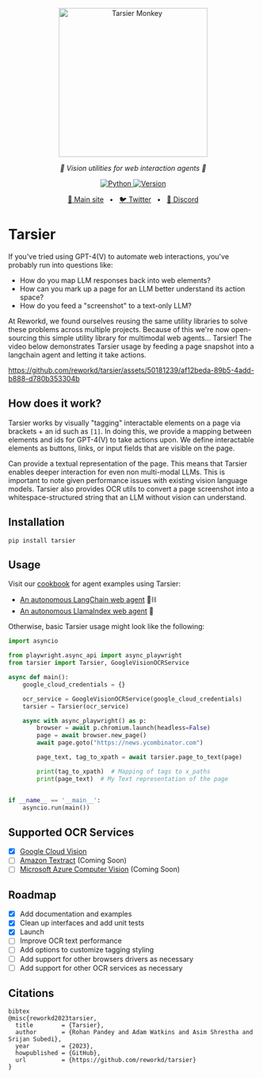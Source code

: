 <p align="center">
  <img src="https://raw.githubusercontent.com/reworkd/Tarsier/main/.github/assets/tarsier.png" height="300" alt="Tarsier Monkey" />
</p>
<p align="center">
  <em>🙈 Vision utilities for web interaction agents 🙈</em>
</p>
<p align="center">
    <a href="https://pypi.org/project/tarsier/" target="_blank">
        <img alt="Python" src="https://img.shields.io/badge/python-3670A0?style=for-the-badge&logo=python&logoColor=ffdd54" />
        <img alt="Version" src="https://img.shields.io/pypi/v/tarsier?style=for-the-badge&color=3670A0">
    </a>
</p>
<p align="center">
<a href="https://reworkd.ai/">🔗 Main site</a>
<span>&nbsp;&nbsp;•&nbsp;&nbsp;</span>
<a href="https://twitter.com/khoomeik/status/1723432848739483976">🐦 Twitter</a>
<span>&nbsp;&nbsp;•&nbsp;&nbsp;</span>
<a href="https://discord.gg/gcmNyAAFfV">📢 Discord</a>
</p>

# Tarsier

If you've tried using GPT-4(V) to automate web interactions, you've probably run into questions like:

- How do you map LLM responses back into web elements?
- How can you mark up a page for an LLM better understand its action space?
- How do you feed a "screenshot" to a text-only LLM?

At Reworkd, we found ourselves reusing the same utility libraries to solve these problems across multiple projects.
Because of this we're now open-sourcing this simple utility library for multimodal web agents... Tarsier!
The video below demonstrates Tarsier usage by feeding a page snapshot into a langchain agent and letting it take actions.

https://github.com/reworkd/tarsier/assets/50181239/af12beda-89b5-4add-b888-d780b353304b

## How does it work?

Tarsier works by visually "tagging" interactable elements on a page via brackets + an id such as `[1]`.
In doing this, we provide a mapping between elements and ids for GPT-4(V) to take actions upon.
We define interactable elements as buttons, links, or input fields that are visible on the page.

Can provide a textual representation of the page. This means that Tarsier enables deeper interaction for even non multi-modal LLMs.
This is important to note given performance issues with existing vision language models.
Tarsier also provides OCR utils to convert a page screenshot into a whitespace-structured string that an LLM without vision can understand.

## Installation

```shell
pip install tarsier
```

## Usage

Visit our [cookbook](https://github.com/reworkd/Tarsier/tree/main/cookbook) for agent examples using Tarsier:

- [An autonomous LangChain web agent](https://github.com/reworkd/tarsier/blob/main/cookbook/langchain-web-agent.ipynb) 🦜⛓️
- [An autonomous LlamaIndex web agent](https://github.com/reworkd/tarsier/blob/main/cookbook/llama-index-web-agent.ipynb) 🦙

Otherwise, basic Tarsier usage might look like the following:

```python
import asyncio

from playwright.async_api import async_playwright
from tarsier import Tarsier, GoogleVisionOCRService

async def main():
    google_cloud_credentials = {}

    ocr_service = GoogleVisionOCRService(google_cloud_credentials)
    tarsier = Tarsier(ocr_service)

    async with async_playwright() as p:
        browser = await p.chromium.launch(headless=False)
        page = await browser.new_page()
        await page.goto("https://news.ycombinator.com")

        page_text, tag_to_xpath = await tarsier.page_to_text(page)

        print(tag_to_xpath)  # Mapping of tags to x_paths
        print(page_text)  # My Text representation of the page


if __name__ == '__main__':
    asyncio.run(main())
```

## Supported OCR Services

- [x] [Google Cloud Vision](https://cloud.google.com/vision)
- [ ] [Amazon Textract](https://aws.amazon.com/textract/) (Coming Soon)
- [ ] [Microsoft Azure Computer Vision](https://azure.microsoft.com/en-us/services/cognitive-services/computer-vision/) (Coming Soon)

## Roadmap

- [x] Add documentation and examples
- [x] Clean up interfaces and add unit tests
- [x] Launch
- [ ] Improve OCR text performance
- [ ] Add options to customize tagging styling
- [ ] Add support for other browsers drivers as necessary
- [ ] Add support for other OCR services as necessary

## Citations

```
bibtex
@misc{reworkd2023tarsier,
  title        = {Tarsier},
  author       = {Rohan Pandey and Adam Watkins and Asim Shrestha and Srijan Subedi},
  year         = {2023},
  howpublished = {GitHub},
  url          = {https://github.com/reworkd/tarsier}
}
```
